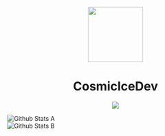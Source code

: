 <p align="center">
    <img width="128" height="128" src="https://raw.githubusercontent.com/CosmicIceDev/CosmicIceDev/master/cosmicice-snoovatar.png">
</p>
<h1 align="center">CosmicIceDev</h1>

<center><img src="https://raw.githubusercontent.com/CosmicIceDev/CosmicIceDev/master/readmejscode.png"></center>

![Github Stats A](https://github-readme-stats.vercel.app/api?username=CosmicIceDev&count_private=true&show_icons=true&include_all_commits=true&theme=tokyonight)
<br>
![Github Stats B](https://github-readme-stats.vercel.app/api/top-langs/?username=CosmicIceDev&layout=compact&theme=tokyonight)

